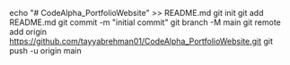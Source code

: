 echo "# CodeAlpha_PortfolioWebsite" >> README.md
git init
git add README.md
git commit -m "initial commit"
git branch -M main
git remote add origin https://github.com/tayyabrehman01/CodeAlpha_PortfolioWebsite.git
git push -u origin main
